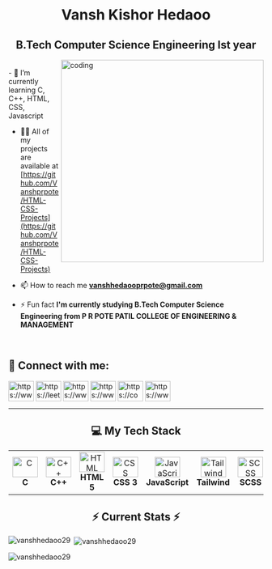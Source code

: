 <h1 align="center">Vansh Kishor Hedaoo</h1>
<h2 align="center">B.Tech Computer Science Engineering Ist year</h2>
<div>
  <img align="right" alt="coding" width="400" src="https://camo.githubusercontent.com/4d9f5ecceb711eec6e2018f38a5677dc657c9738d4a65ba3b928c41c0a45b439/68747470733a2f2f6d69726f2e6d656469756d2e636f6d2f6d61782f313336302f302a37513379765349765f7430696f4a2d5a2e676966">
<br>
- 🌱 I’m currently learning C, C++, HTML, CSS, Javascript

- 👨‍💻 All of my projects are available at [https://github.com/Vanshprpote/HTML-CSS-Projects](https://github.com/Vanshprpote/HTML-CSS-Projects)

- 📫 How to reach me **vanshhedaooprpote@gmail.com**

- ⚡ Fun fact **I'm currently studying B.Tech Computer Science Engineering from P R POTE PATIL COLLEGE OF ENGINEERING & MANAGEMENT**
</div>

<br>
<h2 align="left">🔗 Connect with me:</h2>
<p align="left">
<a href="https://linkedin.com/in/https://www.linkedin.com/in/vansh-hedaoo/" target="blank"><img align="center" src="https://raw.githubusercontent.com/rahuldkjain/github-profile-readme-generator/master/src/images/icons/Social/linked-in-alt.svg" alt="https://www.linkedin.com/in/vansh-hedaoo/" width="50" height="40" /></a>
<a href="https://www.leetcode.com/https://leetcode.com/u/vanshprpote/" target="blank"><img align="center" src="https://raw.githubusercontent.com/rahuldkjain/github-profile-readme-generator/master/src/images/icons/Social/leet-code.svg" alt="https://leetcode.com/u/vanshprpote/" width="50" height="40" /></a>
<a href="https://www.hackerrank.com/https://www.hackerrank.com/profile/vanshhedaooprpo1" target="blank"><img align="center" src="https://raw.githubusercontent.com/rahuldkjain/github-profile-readme-generator/master/src/images/icons/Social/hackerrank.svg" alt="https://www.hackerrank.com/profile/vanshhedaooprpo1" width="50" height="40" /></a>
<a href="https://auth.geeksforgeeks.org/user/https://www.geeksforgeeks.org/user/vanshhedoo65/" target="blank"><img align="center" src="https://raw.githubusercontent.com/rahuldkjain/github-profile-readme-generator/master/src/images/icons/Social/geeks-for-geeks.svg" alt="https://www.geeksforgeeks.org/user/vanshhedoo65/" width="50" height="40" /></a>
<a href="https://codeforces.com/profile/https://codeforces.com/profile/vanshhedaoo65" target="blank"><img align="center" src="https://raw.githubusercontent.com/rahuldkjain/github-profile-readme-generator/master/src/images/icons/Social/codeforces.svg" alt="https://codeforces.com/profile/vanshhedaoo65" width="50" height="40" /></a>
<a href="https://www.codechef.com/users/https://www.codechef.com/users/vanshhedaoo65" target="blank"><img align="center" src="https://cdn.jsdelivr.net/npm/simple-icons@3.1.0/icons/codechef.svg" alt="https://www.codechef.com/users/vanshhedaoo65" width="50" height="40" /></a>
</p>
<hr>

<h2 align="center">💻 My Tech Stack </h2>
<table align="center">
<tr>
   <td align="center"><img src="https://cdn.worldvectorlogo.com/logos/c-1.svg" width="50" height="40" alt="C"/><br><b>C </b></td>
   <td align="center"><img src="https://cdn.worldvectorlogo.com/logos/c.svg" width="50" height="40" alt="C++"/><br><b>C++</b></td>
   <td align="center"><img src="https://cdn.worldvectorlogo.com/logos/html-1.svg" width="50" height="40" alt="HTML"/><br><b>HTML 5</b></td>
   <td align="center"><img src="https://cdn.worldvectorlogo.com/logos/css-3.svg" width="50" height="40" alt="CSS"/><br><b>CSS 3</b></td>
   <td align="center"><img src="https://cdn.worldvectorlogo.com/logos/logo-javascript.svg" width="50" height="40" alt="JavaScript"/><br><b>JavaScript</b></td>
   <td align="center"><img src="https://cdn.worldvectorlogo.com/logos/tailwindcss.svg" width="50" height="40" alt="Tailwind"/><br><b>Tailwind</b></td>
   <td align="center"><img src="https://cdn.worldvectorlogo.com/logos/sass-1.svg" width="50" height="40" alt="SCSS"/><br><b>SCSS</b></td>
</tr>
</table>

<h2 align="center">⚡ Current Stats ⚡</h2>
<p ><img  align="left" src="https://github-readme-stats.vercel.app/api/top-langs?username=vanshhedaoo29&show_icons=true&locale=en&layout=compact" alt="vanshhedaoo29" /></p>

<p>&nbsp;<img align="center" src="https://github-readme-stats.vercel.app/api?username=vanshhedaoo29&show_icons=true&locale=en" alt="vanshhedaoo29" /></p>

<p><img align="center" src="https://github-readme-streak-stats.herokuapp.com/?user=vanshhedaoo29&" alt="vanshhedaoo29" /></p>
